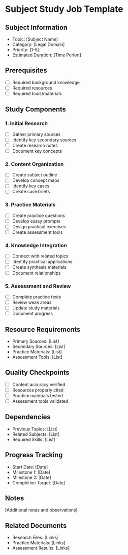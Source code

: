 # Subject Study Job Template

## Subject Information
- Topic: [Subject Name]
- Category: [Legal Domain]
- Priority: [1-5]
- Estimated Duration: [Time Period]

## Prerequisites
- [ ] Required background knowledge
- [ ] Required resources
- [ ] Required tools/materials

## Study Components

### 1. Initial Research
- [ ] Gather primary sources
- [ ] Identify key secondary sources
- [ ] Create research notes
- [ ] Document key concepts

### 2. Content Organization
- [ ] Create subject outline
- [ ] Develop concept maps
- [ ] Identify key cases
- [ ] Create case briefs

### 3. Practice Materials
- [ ] Create practice questions
- [ ] Develop essay prompts
- [ ] Design practical exercises
- [ ] Create assessment tools

### 4. Knowledge Integration
- [ ] Connect with related topics
- [ ] Identify practical applications
- [ ] Create synthesis materials
- [ ] Document relationships

### 5. Assessment and Review
- [ ] Complete practice tests
- [ ] Review weak areas
- [ ] Update study materials
- [ ] Document progress

## Resource Requirements
- Primary Sources: [List]
- Secondary Sources: [List]
- Practice Materials: [List]
- Assessment Tools: [List]

## Quality Checkpoints
- [ ] Content accuracy verified
- [ ] Resources properly cited
- [ ] Practice materials tested
- [ ] Assessment tools validated

## Dependencies
- Previous Topics: [List]
- Related Subjects: [List]
- Required Skills: [List]

## Progress Tracking
- Start Date: [Date]
- Milestone 1: [Date]
- Milestone 2: [Date]
- Completion Target: [Date]

## Notes
[Additional notes and observations]

## Related Documents
- Research Files: [Links]
- Practice Materials: [Links]
- Assessment Results: [Links] 